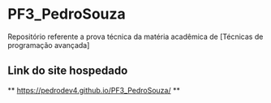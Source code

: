 # PF3_PedroSouza
Repositório referente a prova técnica da matéria acadêmica de [Técnicas de programação avançada]
 ## Link do site hospedado ##

**  https://pedrodev4.github.io/PF3_PedroSouza/ **
